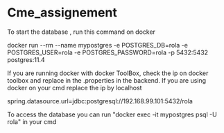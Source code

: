 # Cme_assignement

To start the database , run this command on docker

docker run --rm --name mypostgres -e POSTGRES_DB=rola -e POSTGRES_USER=rola -e POSTGRES_PASSWORD=rola -p 5432:5432 postgres:11.4

If you are running docker with docker ToolBox, check the ip on docker toolbox and replace in the .properties in the backend. If you are using docker on your cmd replace the ip by localhost

spring.datasource.url=jdbc:postgresql://192.168.99.101:5432/rola

To access the database you can run "docker exec -it mypostgres psql -U rola" in your cmd
